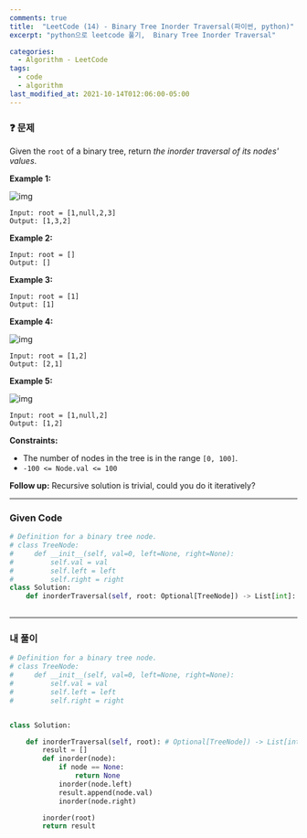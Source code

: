 ```yaml
---
comments: true
title:  "LeetCode (14) - Binary Tree Inorder Traversal(파이썬, python)"
excerpt: "python으로 leetcode 풀기,  Binary Tree Inorder Traversal"

categories:
  - Algorithm - LeetCode
tags:
  - code
  - algorithm
last_modified_at: 2021-10-14T012:06:00-05:00
---
```


### ❓ 문제

Given the `root` of a binary tree, return *the inorder traversal of its nodes' values*.

 

**Example 1:**

![img](https://assets.leetcode.com/uploads/2020/09/15/inorder_1.jpg)

```
Input: root = [1,null,2,3]
Output: [1,3,2]
```

**Example 2:**

```
Input: root = []
Output: []
```

**Example 3:**

```
Input: root = [1]
Output: [1]
```

**Example 4:**

![img](https://assets.leetcode.com/uploads/2020/09/15/inorder_5.jpg)

```
Input: root = [1,2]
Output: [2,1]
```

**Example 5:**

![img](https://assets.leetcode.com/uploads/2020/09/15/inorder_4.jpg)

```
Input: root = [1,null,2]
Output: [1,2]
```

 

**Constraints:**

- The number of nodes in the tree is in the range `[0, 100]`.
- `-100 <= Node.val <= 100`

 

**Follow up:** Recursive solution is trivial, could you do it iteratively?

---

### Given Code

```python
# Definition for a binary tree node.
# class TreeNode:
#     def __init__(self, val=0, left=None, right=None):
#         self.val = val
#         self.left = left
#         self.right = right
class Solution:
    def inorderTraversal(self, root: Optional[TreeNode]) -> List[int]:
        
```

-----

### 내 풀이

```python
# Definition for a binary tree node.
# class TreeNode:
#     def __init__(self, val=0, left=None, right=None):
#         self.val = val
#         self.left = left
#         self.right = right


class Solution:

    def inorderTraversal(self, root): # Optional[TreeNode]) -> List[int]:
        result = []
        def inorder(node):
            if node == None:
                return None
            inorder(node.left)
            result.append(node.val)
            inorder(node.right)

        inorder(root)
        return result
```

